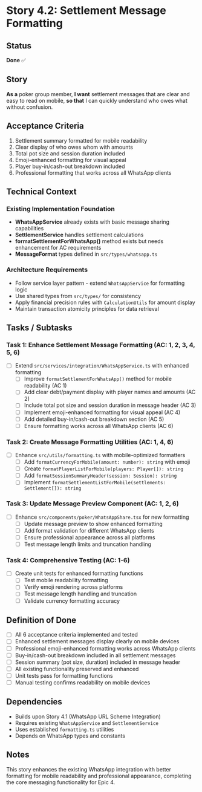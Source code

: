# Story 4.2: Settlement Message Formatting

## Status  
**Done** ✅ 

## Story
**As a** poker group member,
**I want** settlement messages that are clear and easy to read on mobile,
**so that** I can quickly understand who owes what without confusion.

## Acceptance Criteria
1. Settlement summary formatted for mobile readability
2. Clear display of who owes whom with amounts
3. Total pot size and session duration included
4. Emoji-enhanced formatting for visual appeal
5. Player buy-in/cash-out breakdown included
6. Professional formatting that works across all WhatsApp clients

## Technical Context

### Existing Implementation Foundation
- **WhatsAppService** already exists with basic message sharing capabilities
- **SettlementService** handles settlement calculations
- **formatSettlementForWhatsApp()** method exists but needs enhancement for AC requirements
- **MessageFormat** types defined in `src/types/whatsapp.ts`

### Architecture Requirements
- Follow service layer pattern - extend `WhatsAppService` for formatting logic
- Use shared types from `src/types/` for consistency
- Apply financial precision rules with `CalculationUtils` for amount display
- Maintain transaction atomicity principles for data retrieval

## Tasks / Subtasks

### Task 1: Enhance Settlement Message Formatting (AC: 1, 2, 3, 4, 5, 6)
- [ ] Extend `src/services/integration/WhatsAppService.ts` with enhanced formatting
  - [ ] Improve `formatSettlementForWhatsApp()` method for mobile readability (AC 1)
  - [ ] Add clear debt/payment display with player names and amounts (AC 2)
  - [ ] Include total pot size and session duration in message header (AC 3)
  - [ ] Implement emoji-enhanced formatting for visual appeal (AC 4)
  - [ ] Add detailed buy-in/cash-out breakdown section (AC 5)
  - [ ] Ensure formatting works across all WhatsApp clients (AC 6)

### Task 2: Create Message Formatting Utilities (AC: 1, 4, 6)
- [ ] Enhance `src/utils/formatting.ts` with mobile-optimized formatters
  - [ ] Add `formatCurrencyForMobile(amount: number): string` with emoji
  - [ ] Create `formatPlayerListForMobile(players: Player[]): string`
  - [ ] Add `formatSessionSummaryHeader(session: Session): string`
  - [ ] Implement `formatSettlementListForMobile(settlements: Settlement[]): string`

### Task 3: Update Message Preview Component (AC: 1, 2, 6)
- [ ] Enhance `src/components/poker/WhatsAppShare.tsx` for new formatting
  - [ ] Update message preview to show enhanced formatting
  - [ ] Add format validation for different WhatsApp clients
  - [ ] Ensure professional appearance across all platforms
  - [ ] Test message length limits and truncation handling

### Task 4: Comprehensive Testing (AC: 1-6)
- [ ] Create unit tests for enhanced formatting functions
  - [ ] Test mobile readability formatting
  - [ ] Verify emoji rendering across platforms
  - [ ] Test message length handling and truncation
  - [ ] Validate currency formatting accuracy

## Definition of Done
- [ ] All 6 acceptance criteria implemented and tested
- [ ] Enhanced settlement messages display clearly on mobile devices
- [ ] Professional emoji-enhanced formatting works across WhatsApp clients
- [ ] Buy-in/cash-out breakdown included in all settlement messages
- [ ] Session summary (pot size, duration) included in message header
- [ ] All existing functionality preserved and enhanced
- [ ] Unit tests pass for formatting functions
- [ ] Manual testing confirms readability on mobile devices

## Dependencies
- Builds upon Story 4.1 (WhatsApp URL Scheme Integration)
- Requires existing `WhatsAppService` and `SettlementService`
- Uses established `formatting.ts` utilities
- Depends on WhatsApp types and constants

## Notes
This story enhances the existing WhatsApp integration with better formatting for mobile readability and professional appearance, completing the core messaging functionality for Epic 4.